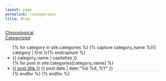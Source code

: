 ```yaml
---
layout: page
permalink: /categories/
title: Blog
---
```


<div>
    <a href="/blog/"><div class="color-button">Chronological</div></a>
    <a href="#"><div class="color-button">Categorized</div></a>
</div>
<ul class="listing">
{% for category in site.categories %}
    {% capture category_name %}{{ category | first }}{% endcapture %}
    <div id="#{{ category_name | slugize }}"></div>
    <li class="listing-seperator">{{ category_name | capitalize }}</li>
    <a name="{{ category_name | slugize }}"></a>
    {% for post in site.categories[category_name] %}
    <li class="listing-item" style="border-bottom:1px dashed rgb(0, 0, 0, 0.3);">
        <a href="{{ site.baseurl }}{{ post.url }}" title="{{ post.title }}">{{ post.title }}</a>
        <time class="fa-pull-right" datetime="{{ post.date | date:"%Y-%m-%d" }}">{{ post.date | date:"%b %d, %Y" }}</time>
    </li>
    <!-- <article>
        <li style="border-bottom:1px dashed rgb(0, 0, 0, 0.3);">
            <font size="3"><a href="{{ site.baseurl }}{{ post.url }}">{{post.title}}</a></font>
            <time class="fa-pull-right" datetime="{{ post.date | date:"%Y-%m-%d" }}">{{ post.date | date:"%b %d, %Y" }}</time>
        </li>
    </article> -->
    {% endfor %}
{% endfor %}
</ul>
